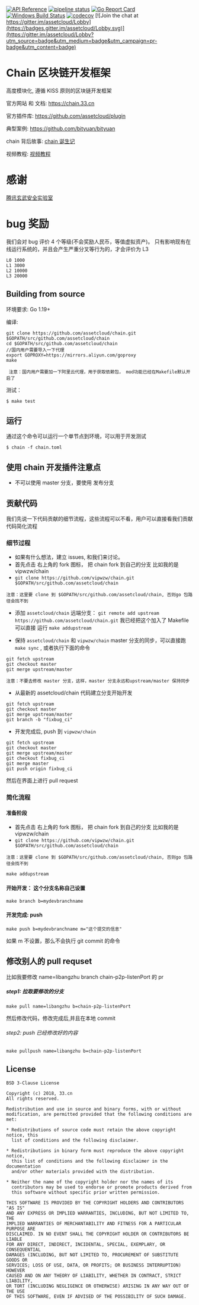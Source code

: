 [![API Reference](https://camo.githubusercontent.com/915b7be44ada53c290eb157634330494ebe3e30a/68747470733a2f2f676f646f632e6f72672f6769746875622e636f6d2f676f6c616e672f6764646f3f7374617475732e737667)](https://godoc.org/github.com/assetcloud/chain)
[![pipeline status](https://github.com/assetcloud/chain/actions/workflows/build.yml/badge.svg)](https://github.com/assetcloud/chain/actions/)
[![Go Report Card](https://goreportcard.com/badge/github.com/assetcloud/chain)](https://goreportcard.com/report/github.com/assetcloud/chain)
[![Windows Build Status](https://ci.appveyor.com/api/projects/status/github/assetcloud/chain?svg=true&branch=master&passingText=Windows%20-%20OK&failingText=Windows%20-%20failed&pendingText=Windows%20-%20pending)](https://ci.appveyor.com/project/assetcloud/chain)
[![codecov](https://codecov.io/gh/assetcloud/chain/branch/master/graph/badge.svg)](https://codecov.io/gh/assetcloud/chain) [![Join the chat at https://gitter.im/assetcloud/Lobby](https://badges.gitter.im/assetcloud/Lobby.svg)](https://gitter.im/assetcloud/Lobby?utm_source=badge&utm_medium=badge&utm_campaign=pr-badge&utm_content=badge)

# Chain 区块链开发框架

高度模块化, 遵循 KISS 原则的区块链开发框架

官方网站 和 文档: https://chain.33.cn

官方插件库: https://github.com/assetcloud/plugin

典型案例: https://github.com/bityuan/bityuan

chain 背后故事: [chain 诞生记](https://mp.weixin.qq.com/s/9g5ZFDKJi9uzR_NFxfeuAA)

视频教程: [视频教程](https://chain.33.cn/document/289)

# 感谢

[腾讯玄武安全实验室](https://github.com/assetcloud/chain/issues?utf8=%E2%9C%93&q=label%3A%E8%85%BE%E8%AE%AF%E7%8E%84%E6%AD%A6%E5%AE%9E%E9%AA%8C%E5%AE%A4)

# bug 奖励

我们会对 bug 评价 4 个等级(不会奖励人民币，等值虚拟资产)。
只有影响现有在线运行系统的，并且会产生严重分叉等行为的，才会评价为 L3

```
L0 1000
L1 3000
L2 10000
L3 20000
```

## Building from source

环境要求: Go 1.19+

编译:

```shell
git clone https://github.com/assetcloud/chain.git $GOPATH/src/github.com/assetcloud/chain
cd $GOPATH/src/github.com/assetcloud/chain
//国内用户需要导入一下代理
export GOPROXY=https://mirrors.aliyun.com/goproxy
make
```

```
 注意：国内用户需要加一下阿里云代理，用于获取依赖包， mod功能已经在Makefile默认开启了
```

测试：

```shell
$ make test
```

## 运行

通过这个命令可以运行一个单节点到环境，可以用于开发测试

```shell
$ chain -f chain.toml
```

## 使用 chain 开发插件注意点

- 不可以使用 master 分支，要使用 发布分支

## 贡献代码

我们先说一下代码贡献的细节流程，这些流程可以不看，用户可以直接看我们贡献代码简化流程

### 细节过程

- 如果有什么想法，建立 issues, 和我们来讨论。
- 首先点击 右上角的 fork 图标， 把 chain fork 到自己的分支 比如我的是 vipwzw/chain
- `git clone https://github.com/vipwzw/chain.git $GOPATH/src/github.com/assetcloud/chain`

```
注意：这里要 clone 到 $GOPATH/src/github.com/assetcloud/chain, 否则go 包路径会找不到
```

- 添加 `assetcloud/chain` 远端分支： `git remote add upstream https://github.com/assetcloud/chain.git` 我已经把这个加入了 Makefile 可以直接 运行 `make addupstream`

- 保持 `assetcloud/chain` 和 `vipwzw/chain` master 分支的同步，可以直接跑 `make sync` , 或者执行下面的命令

```
git fetch upstream
git checkout master
git merge upstream/master
```

```
注意：不要去修改 master 分支，这样，master 分支永远和upstream/master 保持同步
```

- 从最新的 assetcloud/chain 代码建立分支开始开发

```
git fetch upstream
git checkout master
git merge upstream/master
git branch -b "fixbug_ci"
```

- 开发完成后, push 到 `vipwzw/chain`

```
git fetch upstream
git checkout master
git merge upstream/master
git checkout fixbug_ci
git merge master
git push origin fixbug_ci
```

然后在界面上进行 pull request

### 简化流程

#### 准备阶段

- 首先点击 右上角的 fork 图标， 把 chain fork 到自己的分支 比如我的是 vipwzw/chain
- `git clone https://github.com/vipwzw/chain.git $GOPATH/src/github.com/assetcloud/chain`

```
注意：这里要 clone 到 $GOPATH/src/github.com/assetcloud/chain, 否则go 包路径会找不到
```

```
make addupstream
```

#### 开始开发： 这个分支名称自己设置

```
make branch b=mydevbranchname
```

#### 开发完成: push

```
make push b=mydevbranchname m="这个提交的信息"
```

如果 m 不设置，那么不会执行 git commit 的命令

## 修改别人的 pull requset

比如我要修改 name=libangzhu branch chain-p2p-listenPort 的 pr

##### step1: 拉取要修改的分支

```
make pull name=libangzhu b=chain-p2p-listenPort
```

然后修改代码，修改完成后,并且在本地 commit

###### step2: push 已经修改好的内容

```
make pullpush name=libangzhu b=chain-p2p-listenPort
```

## License

```
BSD 3-Clause License

Copyright (c) 2018, 33.cn
All rights reserved.

Redistribution and use in source and binary forms, with or without
modification, are permitted provided that the following conditions are met:

* Redistributions of source code must retain the above copyright notice, this
  list of conditions and the following disclaimer.

* Redistributions in binary form must reproduce the above copyright notice,
  this list of conditions and the following disclaimer in the documentation
  and/or other materials provided with the distribution.

* Neither the name of the copyright holder nor the names of its
  contributors may be used to endorse or promote products derived from
  this software without specific prior written permission.

THIS SOFTWARE IS PROVIDED BY THE COPYRIGHT HOLDERS AND CONTRIBUTORS "AS IS"
AND ANY EXPRESS OR IMPLIED WARRANTIES, INCLUDING, BUT NOT LIMITED TO, THE
IMPLIED WARRANTIES OF MERCHANTABILITY AND FITNESS FOR A PARTICULAR PURPOSE ARE
DISCLAIMED. IN NO EVENT SHALL THE COPYRIGHT HOLDER OR CONTRIBUTORS BE LIABLE
FOR ANY DIRECT, INDIRECT, INCIDENTAL, SPECIAL, EXEMPLARY, OR CONSEQUENTIAL
DAMAGES (INCLUDING, BUT NOT LIMITED TO, PROCUREMENT OF SUBSTITUTE GOODS OR
SERVICES; LOSS OF USE, DATA, OR PROFITS; OR BUSINESS INTERRUPTION) HOWEVER
CAUSED AND ON ANY THEORY OF LIABILITY, WHETHER IN CONTRACT, STRICT LIABILITY,
OR TORT (INCLUDING NEGLIGENCE OR OTHERWISE) ARISING IN ANY WAY OUT OF THE USE
OF THIS SOFTWARE, EVEN IF ADVISED OF THE POSSIBILITY OF SUCH DAMAGE.
```
